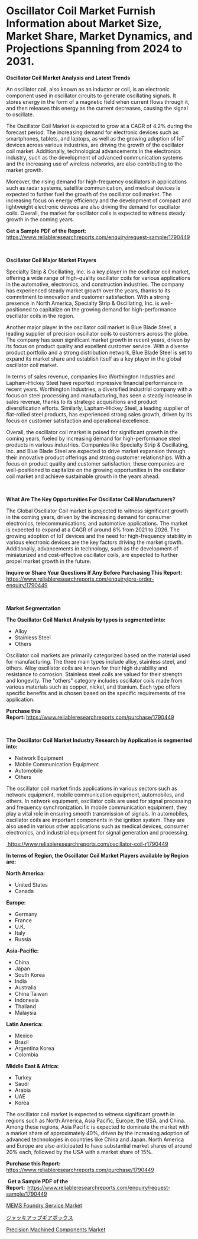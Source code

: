 <p><h1>Oscillator Coil Market Furnish Information about Market Size, Market Share, Market Dynamics, and Projections Spanning from 2024 to 2031.</h1></p><p><strong>Oscillator Coil Market Analysis and Latest Trends</strong></p>
<p><p>An oscillator coil, also known as an inductor or coil, is an electronic component used in oscillator circuits to generate oscillating signals. It stores energy in the form of a magnetic field when current flows through it, and then releases this energy as the current decreases, causing the signal to oscillate.</p><p>The Oscillator Coil Market is expected to grow at a CAGR of 4.2% during the forecast period. The increasing demand for electronic devices such as smartphones, tablets, and laptops, as well as the growing adoption of IoT devices across various industries, are driving the growth of the oscillator coil market. Additionally, technological advancements in the electronics industry, such as the development of advanced communication systems and the increasing use of wireless networks, are also contributing to the market growth.</p><p>Moreover, the rising demand for high-frequency oscillators in applications such as radar systems, satellite communication, and medical devices is expected to further fuel the growth of the oscillator coil market. The increasing focus on energy efficiency and the development of compact and lightweight electronic devices are also driving the demand for oscillator coils. Overall, the market for oscillator coils is expected to witness steady growth in the coming years.</p></p>
<p><strong>Get a Sample PDF of the Report:&nbsp;</strong> <a href="https://www.reliableresearchreports.com/enquiry/request-sample/1790449">https://www.reliableresearchreports.com/enquiry/request-sample/1790449</a></p>
<p>&nbsp;</p>
<p><strong>Oscillator Coil Major Market Players</strong></p>
<p><p>Specialty Strip & Oscillating, Inc. is a key player in the oscillator coil market, offering a wide range of high-quality oscillator coils for various applications in the automotive, electronics, and construction industries. The company has experienced steady market growth over the years, thanks to its commitment to innovation and customer satisfaction. With a strong presence in North America, Specialty Strip & Oscillating, Inc. is well-positioned to capitalize on the growing demand for high-performance oscillator coils in the region.</p><p>Another major player in the oscillator coil market is Blue Blade Steel, a leading supplier of precision oscillator coils to customers across the globe. The company has seen significant market growth in recent years, driven by its focus on product quality and excellent customer service. With a diverse product portfolio and a strong distribution network, Blue Blade Steel is set to expand its market share and establish itself as a key player in the global oscillator coil market.</p><p>In terms of sales revenue, companies like Worthington Industries and Lapham-Hickey Steel have reported impressive financial performance in recent years. Worthington Industries, a diversified industrial company with a focus on steel processing and manufacturing, has seen a steady increase in sales revenue, thanks to its strategic acquisitions and product diversification efforts. Similarly, Lapham-Hickey Steel, a leading supplier of flat-rolled steel products, has experienced strong sales growth, driven by its focus on customer satisfaction and operational excellence.</p><p>Overall, the oscillator coil market is poised for significant growth in the coming years, fueled by increasing demand for high-performance steel products in various industries. Companies like Specialty Strip & Oscillating, Inc. and Blue Blade Steel are expected to drive market expansion through their innovative product offerings and strong customer relationships. With a focus on product quality and customer satisfaction, these companies are well-positioned to capitalize on the growing opportunities in the oscillator coil market and achieve sustainable growth in the years ahead.</p></p>
<p>&nbsp;</p>
<p><strong>What Are The Key Opportunities For Oscillator Coil Manufacturers?</strong></p>
<p><p>The Global Oscillator Coil market is projected to witness significant growth in the coming years, driven by the increasing demand for consumer electronics, telecommunications, and automotive applications. The market is expected to expand at a CAGR of around 6% from 2021 to 2026. The growing adoption of IoT devices and the need for high-frequency stability in various electronic devices are the key factors driving the market growth. Additionally, advancements in technology, such as the development of miniaturized and cost-effective oscillator coils, are expected to further propel market growth in the future.</p></p>
<p><strong>Inquire or Share Your Questions If Any Before Purchasing This Report:</strong> <a href="https://www.reliableresearchreports.com/enquiry/pre-order-enquiry/1790449">https://www.reliableresearchreports.com/enquiry/pre-order-enquiry/1790449</a></p>
<p>&nbsp;</p>
<p><strong>Market Segmentation</strong></p>
<p><strong>The Oscillator Coil Market Analysis by types is segmented into:</strong></p>
<p><ul><li>Alloy</li><li>Stainless Steel</li><li>Others</li></ul></p>
<p><p>Oscillator coil markets are primarily categorized based on the material used for manufacturing. The three main types include alloy, stainless steel, and others. Alloy oscillator coils are known for their high durability and resistance to corrosion. Stainless steel coils are valued for their strength and longevity. The "others" category includes oscillator coils made from various materials such as copper, nickel, and titanium. Each type offers specific benefits and is chosen based on the specific requirements of the application.</p></p>
<p><strong>Purchase this Report:&nbsp;</strong><a href="https://www.reliableresearchreports.com/purchase/1790449">https://www.reliableresearchreports.com/purchase/1790449</a></p>
<p>&nbsp;</p>
<p><strong>The Oscillator Coil Market Industry Research by Application is segmented into:</strong></p>
<p><ul><li>Network Equipment</li><li>Mobile Communication Equipment</li><li>Automobile</li><li>Others</li></ul></p>
<p><p>The oscillator coil market finds applications in various sectors such as network equipment, mobile communication equipment, automobiles, and others. In network equipment, oscillator coils are used for signal processing and frequency synchronization. In mobile communication equipment, they play a vital role in ensuring smooth transmission of signals. In automobiles, oscillator coils are important components in the ignition system. They are also used in various other applications such as medical devices, consumer electronics, and industrial equipment for signal generation and processing.</p></p>
<p><a href="https://www.reliableresearchreports.com/oscillator-coil-r1790449">&nbsp;https://www.reliableresearchreports.com/oscillator-coil-r1790449</a></p>
<p><strong>In terms of Region, the Oscillator Coil Market Players available by Region are:</strong></p>
<p>
    <p> <strong> North America: </strong>
        <ul>
            <li>United States</li>
            <li>Canada</li>
        </ul>
        </p> 
    <p> <strong> Europe: </strong>
        <ul>
            <li>Germany</li>
            <li>France</li>
            <li>U.K.</li>
            <li>Italy</li>
            <li>Russia</li>
        </ul>
        </p> 
    <p> <strong> Asia-Pacific: </strong>
        <ul>
            <li>China</li>
            <li>Japan</li>
            <li>South Korea</li>
            <li>India</li>
            <li>Australia</li>
            <li>China Taiwan</li>
            <li>Indonesia</li>
            <li>Thailand</li>
            <li>Malaysia</li>
        </ul>
        </p> 
    <p> <strong> Latin America: </strong>
        <ul>
            <li>Mexico</li>
            <li>Brazil</li>
            <li>Argentina Korea</li>
            <li>Colombia</li>
        </ul>
        </p> 
    <p> <strong> Middle East & Africa: </strong>
        <ul>
            <li>Turkey</li>
            <li>Saudi</li>
            <li>Arabia</li>
            <li>UAE</li>
            <li>Korea</li>
        </ul>
    </p>
    </p>
<p><p>The oscillator coil market is expected to witness significant growth in regions such as North America, Asia Pacific, Europe, the USA, and China. Among these regions, Asia Pacific is expected to dominate the market with a market share of approximately 40%, driven by the increasing adoption of advanced technologies in countries like China and Japan. North America and Europe are also anticipated to have substantial market shares of around 20% each, followed by the USA with a market share of 15%.</p></p>
<p><strong>Purchase this Report: </strong><a href="https://www.reliableresearchreports.com/purchase/1790449">https://www.reliableresearchreports.com/purchase/1790449</a></p>
<p>&nbsp;<strong>Get a Sample PDF of the Report:&nbsp;&nbsp;</strong><a href="https://www.reliableresearchreports.com/enquiry/request-sample/1790449">https://www.reliableresearchreports.com/enquiry/request-sample/1790449</a></p>
<p><strong></strong></p>
<p><p><a href="https://github.com/LiamDavis60/Market-Research-Report-List-1/blob/main/mems-foundry-service-market.md">MEMS Foundry Service Market</a></p><p><a href="https://github.com/mohamedbakry57/Market-Research-Report-List-4/blob/main/9852369149390.md">ジャッキアップギアボックス</a></p><p><a href="https://github.com/Hazelklievgspy6vdcsmu106w/Market-Research-Report-List-3/blob/main/precision-machined-components-market.md">Precision Machined Components Market</a></p></p>